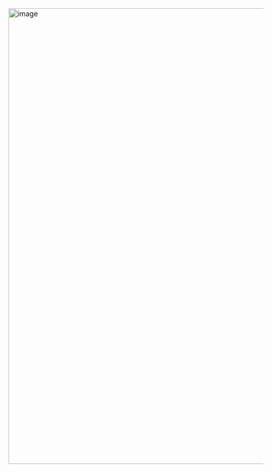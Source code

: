 
<img width="1098" height="902" alt="image" src="https://github.com/user-attachments/assets/41cd35ae-f61c-45a3-ba7d-faf406d1936d" />

